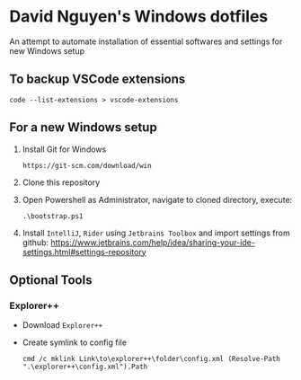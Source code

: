 # David Nguyen's Windows dotfiles

An attempt to automate installation of essential softwares and settings for new Windows setup

## To backup VSCode extensions

```
code --list-extensions > vscode-extensions
```

## For a new Windows setup

1. Install Git for Windows

    ```
    https://git-scm.com/download/win
    ```

2. Clone this repository
3. Open Powershell as Administrator, navigate to cloned directory, execute:

    ```
    .\bootstrap.ps1
    ```
4. Install `IntelliJ`, `Rider` using `Jetbrains Toolbox` and import settings from github: https://www.jetbrains.com/help/idea/sharing-your-ide-settings.html#settings-repository

## Optional Tools

### Explorer++

- Download `Explorer++`
- Create symlink to config file

    ```
    cmd /c mklink Link\to\explorer++\folder\config.xml (Resolve-Path ".\explorer++\config.xml").Path
    ```
